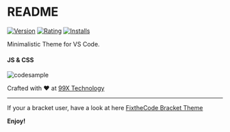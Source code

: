 # README

[![Version](https://vsmarketplacebadge.apphb.com/version/raashida.fixthecode-vs.svg)](https://marketplace.visualstudio.com/items?itemName=raashida.fixthecode-vs)
[![Rating](https://vsmarketplacebadge.apphb.com/rating/raashida.fixthecode-vs.svg)](https://marketplace.visualstudio.com/items?itemName=raashida.fixthecode-vs)
[![Installs](https://vsmarketplacebadge.apphb.com/installs/raashida.fixthecode-vs.svg)](https://marketplace.visualstudio.com/items?itemName=raashida.fixthecode-vs)

Minimalistic Theme for VS Code.

#### JS & CSS

![codesample](https://raw.githubusercontent.com/99xt/Sea-green-theme/master/img/codesample.jpg)


Crafted with :heart: at <a href="http://99xtechnology.com/">99X Technology</a>

---

If your a bracket user, have a look at here <a href="https://github.com/99xt/FixTheCode">FixtheCode Bracket Theme</a>


**Enjoy!**
